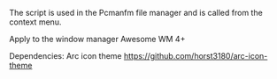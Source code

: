 The script is used in the Pcmanfm file manager and is called from the context menu.

Apply to the window manager Awesome WM 4+

Dependencies: Arc icon theme https://github.com/horst3180/arc-icon-theme
